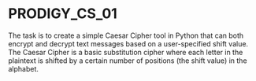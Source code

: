 # PRODIGY_CS_01
The task is to create a simple Caesar Cipher tool in Python that can both encrypt and decrypt text messages based on a user-specified shift value. The Caesar Cipher is a basic substitution cipher where each letter in the plaintext is shifted by a certain number of positions (the shift value) in the alphabet. 

